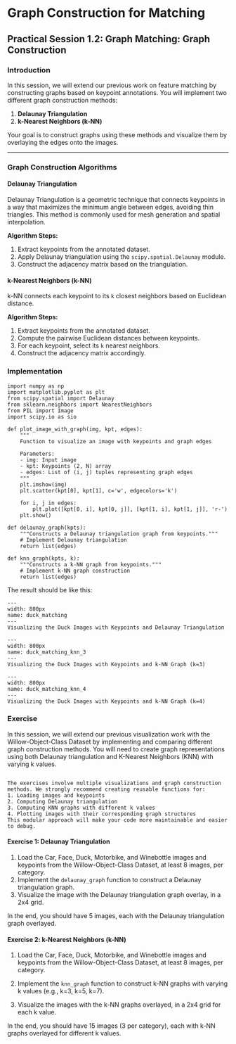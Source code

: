 # Graph Construction for Matching

## Practical Session 1.2: Graph Matching: Graph Construction

### Introduction

In this session, we will extend our previous work on feature matching by constructing graphs based on keypoint annotations. You will implement two different graph construction methods:

1. **Delaunay Triangulation**
2. **k-Nearest Neighbors (k-NN)**

Your goal is to construct graphs using these methods and visualize them by overlaying the edges onto the images.

---

### **Graph Construction Algorithms**
#### **Delaunay Triangulation**
Delaunay Triangulation is a geometric technique that connects keypoints in a way that maximizes the minimum angle between edges, avoiding thin triangles. This method is commonly used for mesh generation and spatial interpolation.

**Algorithm Steps:**
1. Extract keypoints from the annotated dataset.
2. Apply Delaunay triangulation using the `scipy.spatial.Delaunay` module.
3. Construct the adjacency matrix based on the triangulation.

#### **k-Nearest Neighbors (k-NN)**
k-NN connects each keypoint to its `k` closest neighbors based on Euclidean distance.

**Algorithm Steps:**
1. Extract keypoints from the annotated dataset.
2. Compute the pairwise Euclidean distances between keypoints.
3. For each keypoint, select its `k` nearest neighbors.
4. Construct the adjacency matrix accordingly.

### **Implementation**

```{code-block} python
import numpy as np
import matplotlib.pyplot as plt
from scipy.spatial import Delaunay
from sklearn.neighbors import NearestNeighbors
from PIL import Image
import scipy.io as sio

def plot_image_with_graph(img, kpt, edges):
    """
    Function to visualize an image with keypoints and graph edges
    
    Parameters:
    - img: Input image
    - kpt: Keypoints (2, N) array
    - edges: List of (i, j) tuples representing graph edges
    """
    plt.imshow(img)
    plt.scatter(kpt[0], kpt[1], c='w', edgecolors='k')
    
    for i, j in edges:
        plt.plot([kpt[0, i], kpt[0, j]], [kpt[1, i], kpt[1, j]], 'r-')
    plt.show()

def delaunay_graph(kpts):
    """Constructs a Delaunay triangulation graph from keypoints."""
    # Implement Delaunay triangulation
    return list(edges)

def knn_graph(kpts, k):
    """Constructs a k-NN graph from keypoints."""
    # Implement k-NN graph construction
    return list(edges)
```

The result should be like this:

```{figure} ./images/duck_matching_delaunay.png
---
width: 800px
name: duck_matching
---
Visualizing the Duck Images with Keypoints and Delaunay Triangulation
```
```{figure} ./images/duck_matching_knn_3.png
---
width: 800px
name: duck_matching_knn_3
---
Visualizing the Duck Images with Keypoints and k-NN Graph (k=3)
```
```{figure} ./images/duck_matching_knn.png
---
width: 800px
name: duck_matching_knn_4
---
Visualizing the Duck Images with Keypoints and k-NN Graph (k=4)
```

### Exercise

In this session, we will extend our previous visualization work with the Willow-Object-Class Dataset by implementing and comparing different graph construction methods. You will need to create graph representations using both Delaunay triangulation and K-Nearest Neighbors (KNN) with varying k values.
```{warning}

The exercises involve multiple visualizations and graph construction methods. We strongly recommend creating reusable functions for:
1. Loading images and keypoints
2. Computing Delaunay triangulation
3. Computing KNN graphs with different k values
4. Plotting images with their corresponding graph structures
This modular approach will make your code more maintainable and easier to debug.
```

#### Exercise 1: Delaunay Triangulation

1. Load the Car, Face, Duck, Motorbike, and Winebottle images and keypoints from the Willow-Object-Class Dataset, at least 8 images, per category.
2. Implement the `delaunay_graph` function to construct a Delaunay triangulation graph.
3. Visualize the image with the Delaunay triangulation graph overlay, in a 2x4 grid.

In the end, you should have 5 images, each with the Delaunay triangulation graph overlayed.

#### Exercise 2: k-Nearest Neighbors (k-NN)

1. Load the Car, Face, Duck, Motorbike, and Winebottle images and keypoints from the Willow-Object-Class Dataset, at least 8 images, per category.

2. Implement the `knn_graph` function to construct k-NN graphs with varying k values (e.g., k=3, k=5, k=7).

3. Visualize the images with the k-NN graphs overlayed, in a 2x4 grid for each k value.

In the end, you should have 15 images (3 per category), each with k-NN graphs overlayed for different k values.



